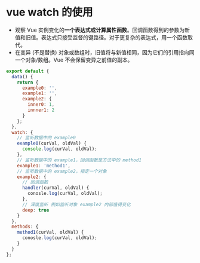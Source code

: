 # vue watch 的使用

- 观察 Vue 实例变化的**一个表达式或计算属性函数**。回调函数得到的参数为新值和旧值。表达式只接受监督的键路径。对于更复杂的表达式，用一个函数取代。
- 在变异 (不是替换) 对象或数组时，旧值将与新值相同，因为它们的引用指向同一个对象/数组。Vue 不会保留变异之前值的副本。

```js
export default {
  data() {
    return {
      example0: '',
      example1: '',
      example2: {
        inner0: 1,
        innner1: 2
      }
    };
  },
  watch: {
    // 监听数据中的 example0
    example0(curVal, oldVal) {
      console.log(curVal, oldVal);
    },
    // 监听数据中的 example1，回调函数是方法中的 method1
    example1: 'method1',
    // 监听数据中的 example2，指定一个对象
    example2: {
      // 回调函数
      handler(curVal, oldVal) {
        conosle.log(curVal, oldVal);
      },
      // 深度监听 例如监听对象 example2 内部值得变化
      deep: true
    }
  },
  methods: {
    method1(curVal, oldVal) {
      conosle.log(curVal, oldVal);
    }
  }
};
```
